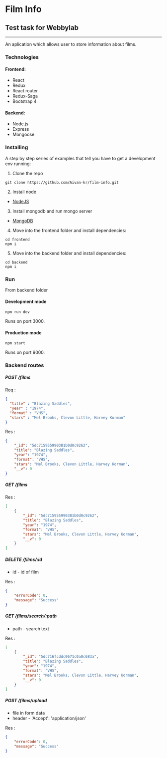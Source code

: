 # Film Info
## Test task for Webbylab
---
An aplication which allows user to store information about films.

### Technologies

#### Frontend:

+ React
+ Redux
+ React router
+ Redux-Saga
+ Bootstrap 4

#### Backend:

+ Node.js
+ Express
+ Mongoose

### Installing

A step by step series of examples that tell you have to get a development env running:

1. Clone the repo
```
git clone https://github.com/Aivan-kr/film-info.git
```
2. Install node
* [NodeJS](https://nodejs.org/)


3. Install mongodb and run mongo server
* [MongoDB](https://docs.mongodb.com/manual/installation/)

4. Move into the frontend folder and install dependencies:
```
cd frontend
npm i
```
5. Move into the backend folder and install dependencies:
```
cd backend
npm i
```

### Run

From backend folder

#### Development mode
```
npm run dev
```
Runs on port 3000.

#### Production mode
```
npm start
``` 
Runs on port 9000.


### Backend routes

##### POST /films
Req :
```json
{
  "title" : "Blazing Saddles",
  "year" : "1974",
  "format" : "VHS",
  "stars" : "Mel Brooks, Clevon Little, Harvey Korman"
}
```
Res : 
```json
{
    "_id": "5dc715955990381b0d0c9262",
    "title": "Blazing Saddles",
    "year": "1974",
    "format": "VHS",
    "stars": "Mel Brooks, Clevon Little, Harvey Korman",
    "__v": 0
}
```
##### GET /films
Res : 
```json
[
    {
        "_id": "5dc715955990381b0d0c9262",
        "title": "Blazing Saddles",
        "year": "1974",
        "format": "VHS",
        "stars": "Mel Brooks, Clevon Little, Harvey Korman",
        "__v": 0
    }
]
```
##### DELETE /films/:id

* id - id of film

Res : 
```json
{
    "errorCode": 0,
    "message": "Success"
}
```
##### GET /films/search/:path

* path - search text

Res : 
```json
[
    {
        "_id": "5dc716fcddc0671c0a0c683a",
        "title": "Blazing Saddles",
        "year": "1974",
        "format": "VHS",
        "stars": "Mel Brooks, Clevon Little, Harvey Korman",
        "__v": 0
    }
]
```
##### POST /films/upload

* file in form data
* header - 'Accept': 'application/json'

Res : 
```json
{
    "errorCode": 0,
    "message": "Success"
}
```

